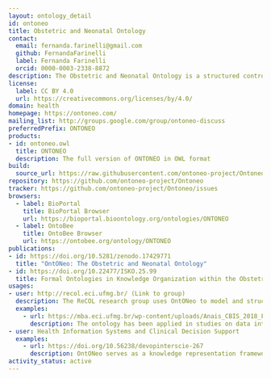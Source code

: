 ```yaml
---
layout: ontology_detail
id: ontoneo
title: Obstetric and Neonatal Ontology
contact:
  email: fernanda.farinelli@gmail.com
  github: FernandaFarinelli
  label: Fernanda Farinelli
  orcid: 0000-0003-2338-8872
description: The Obstetric and Neonatal Ontology is a structured controlled vocabulary to provide a representation of the data from electronic health records (EHRs) involved in the care of the pregnant woman, and of her baby.
license:
  label: CC BY 4.0
  url: https://creativecommons.org/licenses/by/4.0/
domain: health
homepage: https://ontoneo.com/
mailing_list: http://groups.google.com/group/ontoneo-discuss
preferredPrefix: ONTONEO
products:
- id: ontoneo.owl
  title: ONTONEO
  description: The full version of ONTONEO in OWL format
build:
  source_url: https://raw.githubusercontent.com/ontoneo-project/Ontoneo/master/ontoneo.owl
repository: https://github.com/ontoneo-project/Ontoneo
tracker: https://github.com/ontoneo-project/Ontoneo/issues
browsers:
  - label: BioPortal
    title: BioPortal Browser
    url: https://bioportal.bioontology.org/ontologies/ONTONEO
  - label: OntoBee
    title: OntoBee Browser
    url: https://ontobee.org/ontology/ONTONEO
publications:
- id: https://doi.org/10.5281/zenodo.17429771
  title: "OntONeo: The Obstetric and Neonatal Ontology"
- id: https://doi.org/10.22477/ISKO.25.99
  title: Formal Ontologies in Knowledge Organization within the Obstetric and Neonatal Domain
usages:
- user: http://recol.eci.ufmg.br/ (Link to group)
  description: The ReCOL research group uses OntONeo to model and structure biomedical information, particularly in obstetrics and neonatology.
  examples:
    - url: https://mba.eci.ufmg.br/wp-content/uploads/Anais_CBIS_2018_FarinelliAlmeidaLouize.pdf
      description: The ontology has been applied in studies on data interoperability and semantic integration, improving access to structured medical information and enabling knowledge sharing between systems.
- user: Health Information Systems and Clinical Decision Support
  examples:
    - url: https://doi.org/10.56238/devopinterscie-267
      description: OntONeo serves as a knowledge representation framework to support clinical decision-making and data interoperability in healthcare. It is used in information retrieval applications, enabling structured queries over medical databases and facilitating access to critical obstetric and neonatal health information.
activity_status: active
---
```

